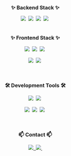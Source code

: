 <h3 align="center">✨ Backend Stack ✨</h3>
<div align="center">
  <img src="https://img.shields.io/badge/Java-007396?style=for-the-badge&logo=java&logoColor=white"/>&nbsp
  <img src="https://img.shields.io/badge/Spring Boot-6DB33F?style=for-the-badge&logo=Spring Boot&logoColor=white"/>&nbsp
  <img src="https://img.shields.io/badge/MySQL-4479A1?style=for-the-badge&logo=MySQL&logoColor=white"/>&nbsp
  <img src="https://img.shields.io/badge/MariaDB-003545?style=for-the-badge&logo=mariadb&logoColor=white"/>&nbsp
</div>
<br/>
<h3 align="center">✨ Frontend Stack ✨</h3>
<div align="center">
  <img src="https://img.shields.io/badge/javascript-F7DF1E?style=for-the-badge&logo=javascript&logoColor=black"/>&nbsp
  <img src="https://img.shields.io/badge/Vue.js-4FC08D?style=for-the-badge&logo=Vue.js&logoColor=white"/>&nbsp
  <img src="https://img.shields.io/badge/React-61DAFB?style=for-the-badge&logo=React&logoColor=black"/>&nbsp
</div>
<br/>
<div align="center">
  <img src="https://img.shields.io/badge/html5-E34F26?style=for-the-badge&logo=html5&logoColor=white"/>&nbsp
  <img src="https://img.shields.io/badge/css3-1572B6?style=for-the-badge&logo=css3&logoColor=white"/>&nbsp
</div>
<br>
<br/>
<h3 align="center">🛠 Development Tools 🛠</h3>
<div align="center">
  <img src="https://img.shields.io/badge/IntelliJ IDEA-000000?style=for-the-badge&logo=IntelliJ IDEA&logoColor=white"/>&nbsp
  <img src="https://img.shields.io/badge/VSCode-007ACC?style=for-the-badge&logo=Visual Studio Code&logoColor=white"/>&nbsp
</div>
<br/>
<div align="center">
  <img src="https://img.shields.io/badge/git-F05032?style=for-the-badge&logo=git&logoColor=white"/>&nbsp
  <img src="https://img.shields.io/badge/github-181717?style=for-the-badge&logo=github&logoColor=white"/>&nbsp
  <img src="https://img.shields.io/badge/Notion-000000?style=for-the-badge&logo=notion&logoColor=white"/>&nbsp
</div>
<br>
<br/>
<h3 align="center">📫 Contact 📫</h3>
<div align="center">
  <a href="mailto:wonjung67@gmail.com">
    <img src="https://img.shields.io/badge/Gmail-D14836?style=for-the-badge&logo=gmail&logoColor=white"/>&nbsp
  </a>
  <a href="https://www.notion.so/Study-Away-_-ca55382a6344434ab3a3c5b32414a0e5">
    <img src="https://img.shields.io/badge/Notion-000000?style=for-the-badge&logo=notion&logoColor=white"/>&nbsp
  </a>
</div>

